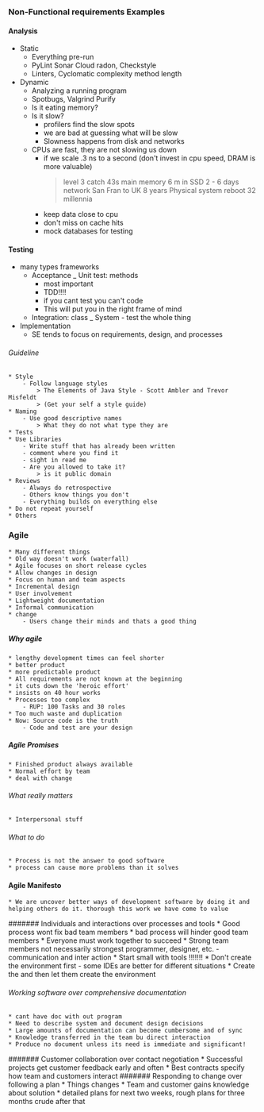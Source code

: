 ### Non-Functional  requirements Examples

#### Analysis
* Static 
	- Everything pre-run
	- PyLint Sonar Cloud radon, Checkstyle
	- Linters, Cyclomatic complexity method length
* Dynamic 
	- Analyzing a running program
	- Spotbugs, Valgrind Purify
	- Is it eating memory?
	- Is it slow?
		* profilers find the slow spots
		* we are bad at guessing what will be slow
		* Slowness happens from disk and networks
	- CPUs are fast, they are not slowing us down
		* if we scale .3 ns to a second (don't invest in cpu speed, DRAM is more valuable)
			> level 3 catch 43s
			> main memory 6 m in
			> SSD 2 - 6 days
			> network San Fran to UK 8 years
			> Physical system reboot 32 millennia
		* keep data close to cpu
		* don't miss on cache hits
		* mock databases for testing
#### Testing
* many types frameworks
	- Acceptance 
	_ Unit test: methods
		* most important
		* TDD!!!!
		* if you cant test you can't code
		* This will put you in the right frame of mind
	- Integration: class
	_ System - test the whole thing
* Implementation
	- SE tends to focus on requirements, design, and processes
###### Guideline 
	* Style
		- Follow language styles 
			> The Elements of Java Style - Scott Ambler and Trevor Misfeldt
			> (Get your self a style guide)
	* Naming
		- Use good descriptive names 
			> What they do not what type they are
	* Tests
	* Use Libraries
		- Write stuff that has already been written
		- comment where you find it
		- sight in read me
		- Are you allowed to take it?
			> is it public domain
	* Reviews
		- Always do retrospective
		- Others know things you don't 
		- Everything builds on everything else
	* Do not repeat yourself
	* Others

### Agile
	* Many different things
	* Old way doesn't work (waterfall)
	* Agile focuses on short release cycles
	* Allow changes in design
	* Focus on human and team aspects
	* Incremental design
	* User involvement 
	* Lightweight documentation
	* Informal communication
	* change
		- Users change their minds and thats a good thing
##### Why agile
	* lengthy development times can feel shorter
	* better product
	* more predictable product
	* All requirements are not known at the beginning
	* it cuts down the 'heroic effort'
	* insists on 40 hour works
	* Processes too complex
		- RUP: 100 Tasks and 30 roles
	* Too much waste and duplication 
	* Now: Source code is the truth 
		- Code and test are your design
##### Agile Promises
	* Finished product always available 
	* Normal effort by team
	* deal with change 
###### What really matters
	* Interpersonal stuff
###### What to do 
	* Process is not the answer to good software
	* process can cause more problems than it solves
#### Agile Manifesto
	* We are uncover better ways of development software by doing it and helping others do it. thorough this work we have come to value
	
####### Individuals and interactions over processes and tools 
	* Good process wont fix bad team members
	* bad process will hinder good team members	
	* Everyone must work together to succeed
	* Strong team members not necessarily strongest programmer, designer, etc.
		- communication and inter action
	* Start small with tools !!!!!!!
	* Don't create the environment first
		- some IDEs are better for different situations
	* Create the  and then let them create the environment
###### Working software over comprehensive documentation
	* cant have doc with out program
	* Need to describe system and document design decisions
	* Large amounts of documentation can become cumbersome and of sync
	* Knowledge transferred in the team bu direct interaction
	* Produce no document unless its need is immediate and significant!
####### Customer collaboration over contact negotiation
	* Successful projects get customer feedback early and often 
	* Best contracts specify how team and customers interact
####### Responding to change over following a plan
	* Things changes
	* Team and customer gains knowledge about solution 
	*  detailed plans for next two weeks, rough plans for three months crude after that

